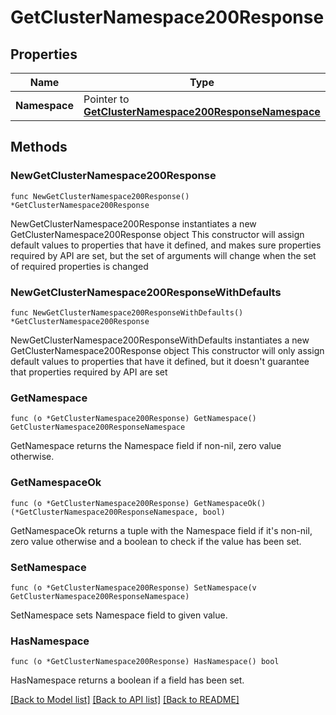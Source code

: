 # GetClusterNamespace200Response

## Properties

Name | Type | Description | Notes
------------ | ------------- | ------------- | -------------
**Namespace** | Pointer to [**GetClusterNamespace200ResponseNamespace**](GetClusterNamespace200ResponseNamespace.md) |  | [optional] 

## Methods

### NewGetClusterNamespace200Response

`func NewGetClusterNamespace200Response() *GetClusterNamespace200Response`

NewGetClusterNamespace200Response instantiates a new GetClusterNamespace200Response object
This constructor will assign default values to properties that have it defined,
and makes sure properties required by API are set, but the set of arguments
will change when the set of required properties is changed

### NewGetClusterNamespace200ResponseWithDefaults

`func NewGetClusterNamespace200ResponseWithDefaults() *GetClusterNamespace200Response`

NewGetClusterNamespace200ResponseWithDefaults instantiates a new GetClusterNamespace200Response object
This constructor will only assign default values to properties that have it defined,
but it doesn't guarantee that properties required by API are set

### GetNamespace

`func (o *GetClusterNamespace200Response) GetNamespace() GetClusterNamespace200ResponseNamespace`

GetNamespace returns the Namespace field if non-nil, zero value otherwise.

### GetNamespaceOk

`func (o *GetClusterNamespace200Response) GetNamespaceOk() (*GetClusterNamespace200ResponseNamespace, bool)`

GetNamespaceOk returns a tuple with the Namespace field if it's non-nil, zero value otherwise
and a boolean to check if the value has been set.

### SetNamespace

`func (o *GetClusterNamespace200Response) SetNamespace(v GetClusterNamespace200ResponseNamespace)`

SetNamespace sets Namespace field to given value.

### HasNamespace

`func (o *GetClusterNamespace200Response) HasNamespace() bool`

HasNamespace returns a boolean if a field has been set.


[[Back to Model list]](../README.md#documentation-for-models) [[Back to API list]](../README.md#documentation-for-api-endpoints) [[Back to README]](../README.md)


